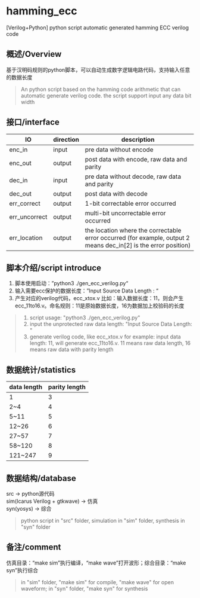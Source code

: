 # hamming_ecc
[Verilog+Python] python script automatic generated hamming ECC verilog code

## 概述/Overview
基于汉明码规则的python脚本，可以自动生成数字逻辑电路代码，支持输入任意的数据长度
>An python script based on the hamming code arithmetic that can automatic generate verilog code. the script support input any data bit width
>
## 接口/interface  
| IO | direction | description | 
| --- | --- | --- |
| enc_in | input | pre data without encode |
| enc_out | output | post data with encode, raw data and parity |
| dec_in | input | pre data without decode, raw data and parity |
| dec_out | output | post data with decode |
| err_correct | output | 1-bit correctable error occurred |
| err_uncorrect | output | multi-bit uncorrectable error occurred |
| err_location | output | the location where the correctable error occurred (for example, output 2 means dec_in[2] is the error position) |  

## 脚本介绍/script introduce  
1. 脚本使用启动：”python3 ./gen_ecc_verilog.py“
2. 输入需要ecc保护的数据长度：”Input Source Data Length : “
3. 产生对应的verilog代码，ecc_xtox.v
比如：输入数据长度：11，则会产生ecc_11to16.v。命名规则：11是原始数据长度，16为数据加上校验码的长度
>1. script usage: "python3 ./gen_ecc_verilog.py"
>2. input the unprotected raw data length: "Input Source Data Length: "
>3. generate verilog code, like ecc_xtox.v
>for example: input data length: 11, will generate ecc_11to16.v. 11 means raw data length, 16 means raw data with parity length
>
## 数据统计/statistics
| data length | parity length |
| --- | --- |
| 1 | 3 |
| 2~4 | 4 |
| 5~11 | 5 |
| 12~26 | 6 |
| 27~57 | 7 |
| 58~120 | 8 |
| 121~247 | 9 |

## 数据结构/database
src -> python源代码    
sim(Icarus Verilog + gtkwave) -> 仿真   
syn(yosys) -> 综合  
>python script in "src" folder, simulation in "sim" folder, synthesis in "syn" folder
>
## 备注/comment
仿真目录：“make sim”执行编译，“make wave”打开波形；综合目录：“make syn”执行综合  
> in "sim" folder, "make sim" for compile, "make wave" for open waveform; in "syn" folder, "make syn" for synthesis
> 
    
